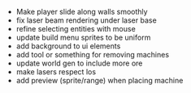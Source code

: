 - Make player slide along walls smoothly
- fix laser beam rendering under laser base
- refine selecting entities with mouse
- update build menu sprites to be uniform
- add background to ui elements
- add tool or something for removing machines
- update world gen to include more ore
- make lasers respect los
- add preview (sprite/range) when placing machine